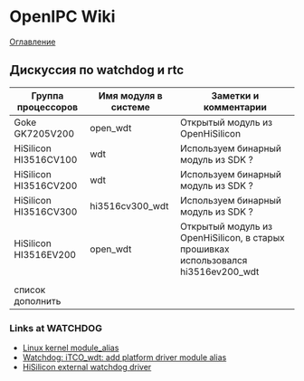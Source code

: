 # OpenIPC Wiki
[Оглавление](../index.md)

Дискуссия по watchdog и rtc
-----------------------------------


| Группа процессоров    | Имя модуля в системе | Заметки и комментарии               |
|-----------------------|----------------------|-------------------------------------|
| Goke GK7205V200       | open_wdt             | Открытый модуль из OpenHiSilicon    |
| HiSilicon HI3516CV100 | wdt                  | Используем бинарный модуль из SDK ? |
| HiSilicon HI3516CV200 | wdt                  | Используем бинарный модуль из SDK ? |
| HiSilicon HI3516CV300 | hi3516cv300_wdt      | Используем бинарный модуль из SDK ? |
| HiSilicon HI3516EV200 | open_wdt             | Открытый модуль из OpenHiSilicon, в старых прошивках использовался hi3516ev200_wdt |
|                       |                      |                                     |
| список дополнить      |                      |                                     |


### Links at WATCHDOG

- [Linux kernel module_alias](https://lwn.net/Articles/47412/)
- [Watchdog: iTCO_wdt: add platform driver module alias](https://scm.linefinity.com/common/linux-stable/commit/e5de32e3ec9d4d5a355659760d5045b80c0a05d8)
- [HiSilicon external watchdog driver](https://blog.karatos.in/a?ID=00550-03a9ba75-fb52-4f63-a238-56e2c66a5c26)
